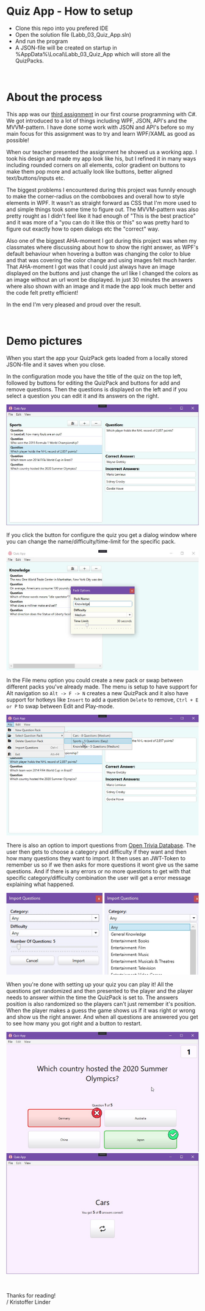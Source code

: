 # Quiz App - How to setup

- Clone this repo into you prefered IDE
- Open the solution file (Labb_03_Quiz_App.sln)
- And run the program
- A JSON-file will be created on startup in %AppData%\Local\Labb_03_Quiz_App which will store all the QuizPacks.

<br />

# About the process
This app was our [third assignment](/ASSIGNMENT.md) in our first course programming with C#.
We got introduced to a lot of things including WPF, JSON, API's and the MVVM-pattern.
I have done some work with JSON and API's before so my main focus for this assignment was to try and learn WPF/XAML as good as possible!

When our teacher presented the assignment he showed us a working app. I took his design and made my app look like his, but I refined it in many ways including rounded corners on all elements, color gradient on buttons to make them pop more and actually look like buttons, better aligned text/buttons/inputs etc.

The biggest problems I encountered during this project was funnily enough to make the corner-radius on the comboboxes and overall how to style elements in WPF. It wasn't as straight forward as CSS that I'm more used to and simple things took some time to figure out. The MVVM-pattern was also pretty rought as I didn't feel like it had enough of "This is the best practice" and it was more of a "you can do it like this or this" so was pretty hard to figure out exactly how to open dialogs etc the "correct" way.

Also one of the biggest AHA-moment I got during this project was when my classmates where discussing about how to show the right answer, as WPF's default behaviour when hovering a button was changing the color to blue and that was covering the color change and using images felt much harder. That AHA-moment I got was that I could just always have an image displayed on the buttons and just change the url like I changed the colors as an image without an url wont be displayed. In just 30 minutes the answers where also shown with an image and it made the app look much better and the code felt pretty efficient!

In the end I'm very pleased and proud over the result.

<br/>

# Demo pictures

When you start the app your QuizPack gets loaded from a locally stored JSON-file and it saves when you close.

In the configuration mode you have the title of the quiz on the top left, followed by buttons for editing the QuizPack and buttons for add and remove questions.
Then the questions is displayed on the left and if you select a question you can edit it and its answers on the right.

![](/presentation_images/CustomizeQuizPacks.jpg)

If you click the button for configure the quiz you get a dialog window where you can change the name/difficulty/time-limit for the specific pack.

![](/presentation_images/EditQuizPack.jpg)

In the File menu option you could create a new pack or swap between different packs you've already made. The menu is setup to have support for Alt navigation so ` Alt -> F -> N ` creates a new QuizPack and it also have support for hotkeys like ` Insert ` to add a question ` Delete ` to remove, ` Ctrl + E or P ` to swap between Edit and Play-mode.

![](/presentation_images/ChangeQuizPack.JPG)

There is also an option to import questions from [Open Trivia Database](https://opentdb.com/).
The user then gets to choose a category and difficulty if they want and then how many questions they want to import.
It then uses an JWT-Token to remember us so if we then asks for more questions it wont give us the same questions.
And if there is any errors or no more questions to get with that specific category/difficulty combination the user will get a error message explaining what happened.

![](/presentation_images/OpenTdb.jpg)

When you're done with setting up your quiz you can play it! All the questions get randomized and then presented to the player and the player needs to answer within the time the QuizPack is set to. The answers position is also randomized so the players can't just remember it's position. When the player makes a guess the game shows us if it was right or wrong and show us the right answer. And when all questions are answered you get to see how many you got right and a button to restart.

![](/presentation_images/PlayQuiz.JPG)
![](/presentation_images/Result.jpg)


<br/>

Thanks for reading!<br/>
/ Kristoffer Linder